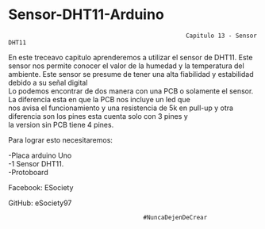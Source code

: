 # Sensor-DHT11-Arduino

                                                      Capitulo 13 - Sensor DHT11 
                                                                                                                                 
  En este treceavo capitulo aprenderemos a utilizar el sensor de DHT11. Este sensor nos permite conocer el valor de la humedad 
  y la temperatura del ambiente. Este sensor se presume de tener una alta fiabilidad y estabilidad debido a su señal digital     
  Lo podemos encontrar de dos manera con una PCB o solamente el sensor. La diferencia esta en que la PCB nos incluye un led que  
  nos avisa el funcionamiento y una resistencia de 5k en pull-up y otra diferencia son los pines esta cuenta solo con 3 pines y  
  la version sin PCB tiene 4 pines.                                                                                              
                                                                                                                                 
  Para lograr esto necesitaremos:                                                                                                
                                                                                                                                 
  -Placa arduino Uno                                                                                                             
  -1 Sensor DHT11.                                                                                                               
  -Protoboard                                                                                                                    
                                                                                                                                 
                                                                                                                                 
                                                                                                                                 
Facebook: ESociety 

GitHub: eSociety97 
                                                                                                                                 
                                          #NuncaDejenDeCrear                                                      
